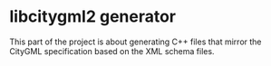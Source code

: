 # libcitygml2 generator

This part of the project is about generating C++ files that mirror the CityGML specification based on the XML schema files.
